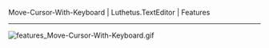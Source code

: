 Move-Cursor-With-Keyboard | Luthetus.TextEditor | Features

---

![features_Move-Cursor-With-Keyboard.gif](../../../Images/TextEditor/Gifs/features_Move-Cursor-With-Keyboard.gif)